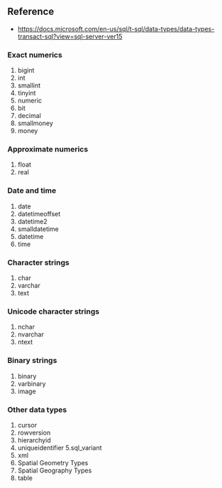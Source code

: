 ## Reference
- https://docs.microsoft.com/en-us/sql/t-sql/data-types/data-types-transact-sql?view=sql-server-ver15

### Exact numerics
1. bigint
2. int
3. smallint
4. tinyint
5. numeric
6. bit
7. decimal
8. smallmoney
9. money

### Approximate numerics
1. float
2. real

### Date and time
1. date
2. datetimeoffset
3. datetime2
4. smalldatetime
5. datetime
6. time

### Character strings
1. char
2. varchar
3. text

### Unicode character strings
1. nchar
2. nvarchar
3. ntext

### Binary strings
1. binary
2. varbinary
3. image

### Other data types
1. cursor
2. rowversion
3. hierarchyid
4. uniqueidentifier
5.sql_variant
6. xml
7. Spatial Geometry Types
8. Spatial Geography Types
9. table
